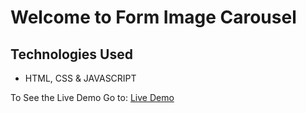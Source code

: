 # Welcome to Form Image Carousel

## Technologies Used
- HTML, CSS & JAVASCRIPT

To See the Live Demo Go to: [Live Demo](https://pnsvn3035.github.io/image-carousel/)
